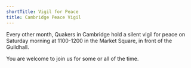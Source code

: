 ```yaml
---
shortTitle: Vigil for Peace
title: Cambridge Peace Vigil
---
```


Every other month, Quakers in Cambridge hold a silent vigil for peace on Saturday morning at 1100-1200 in the Market Square, in front of the Guildhall.

You are welcome to join us for some or all of the time.

